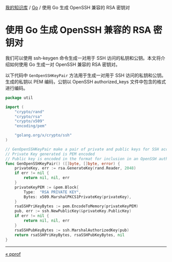 [我的知识库](../README.md) / [Go](zz_generated_mdi.md) / 使用 Go 生成 OpenSSH 兼容的 RSA 密钥对

# 使用 Go 生成 OpenSSH 兼容的 RSA 密钥对

我们可以使用 ssh-keygen 命令生成一对用于 SSH 访问的私钥和公钥。本文将介绍如何使用 Go 生成一对 OpenSSH 兼容的 RSA 密钥对。

以下代码中 `GenOpenSSHKeyPair` 方法用于生成一对用于 SSH 访问的私钥和公钥。生成的私钥以 PEM 编码，公钥以 OpenSSH authorized_keys 文件中包含的格式进行编码。

```go
package util

import (
    "crypto/rand"
    "crypto/rsa"
    "crypto/x509"
    "encoding/pem"

    "golang.org/x/crypto/ssh"
)

// GenOpenSSHKeyPair make a pair of private and public keys for SSH access.
// Private Key generated is PEM encoded
// Public key is encoded in the format for inclusion in an OpenSSH authorized_keys file.
func GenOpenSSHKeyPair() ([]byte, []byte, error) {
    privateKey, err := rsa.GenerateKey(rand.Reader, 2048)
    if err != nil {
        return nil, nil, err
    }   
    privateKeyPEM := &pem.Block{
        Type:  "RSA PRIVATE KEY",
        Bytes: x509.MarshalPKCS1PrivateKey(privateKey),
    }   
    rsaSSHPriKeyBytes := pem.EncodeToMemory(privateKeyPEM)  
    pub, err := ssh.NewPublicKey(&privateKey.PublicKey)
    if err != nil {
        return nil, nil, err
    }   
    rsaSSHPubKeyBytes := ssh.MarshalAuthorizedKey(pub)  
    return rsaSSHPriKeyBytes, rsaSSHPubKeyBytes, nil
}
```

---
[« pprof](pprof.md)
